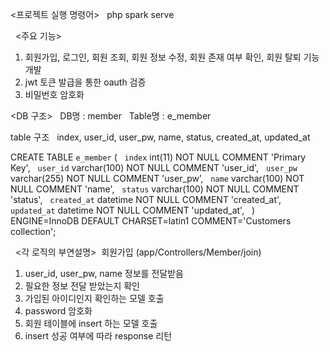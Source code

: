 <프로젝트 실행 명령어>
&nbsp;
php spark serve &nbsp;

&nbsp;
<주요 기능>&nbsp;
1. 회원가입, 로그인, 회원 조회, 회원 정보 수정, 회원 존재 여부 확인, 회원 탈퇴 기능 개발&nbsp;
2. jwt 토큰 발급을 통한 oauth 검증&nbsp;
3. 비밀번호 암호화&nbsp;

<DB 구조> &nbsp;
DB명 : member &nbsp;
Table명 : e_member &nbsp;

table 구조 &nbsp;
index, user_id, user_pw, name, status, created_at, updated_at &nbsp;
&nbsp;

CREATE TABLE `e_member` ( &nbsp;
  `index` int(11) NOT NULL COMMENT 'Primary Key', &nbsp;
  `user_id` varchar(100) NOT NULL COMMENT 'user_id', &nbsp;
  `user_pw` varchar(255) NOT NULL COMMENT 'user_pw’, &nbsp;
  `name` varchar(100) NOT NULL COMMENT 'name', &nbsp;
  `status` varchar(100) NOT NULL COMMENT 'status', &nbsp;
  `created_at` datetime NOT NULL COMMENT 'created_at', &nbsp;
  `updated_at` datetime NOT NULL COMMENT 'updated_at',  &nbsp;
) ENGINE=InnoDB DEFAULT CHARSET=latin1 COMMENT='Customers collection';&nbsp;

&nbsp;
<각 로직의 부연설명>&nbsp;
회원가입 (app/Controllers/Member/join)&nbsp;
1. user_id, user_pw, name 정보를 전달받음 &nbsp;
2. 필요한 정보 전달 받았는지 확인 &nbsp;
3. 가입된 아이디인지 확인하는 모델 호출 &nbsp;
4. password 암호화 &nbsp;
5. 회원 테이블에 insert 하는 모델 호출 &nbsp;
5. insert 성공 여부에 따라 response 리턴 &nbsp;
